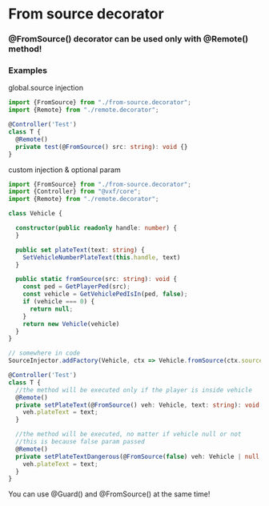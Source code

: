 # From source decorator

### @FromSource() decorator can be used only with @Remote() method!

### Examples

global.source injection

```typescript
import {FromSource} from "./from-source.decorator";
import {Remote} from "./remote.decorator";

@Controller('Test')
class T {
  @Remote()
  private test(@FromSource() src: string): void {}
}
```

custom injection & optional param

```typescript
import {FromSource} from "./from-source.decorator";
import {Controller} from "@vxf/core";
import {Remote} from "./remote.decorator";

class Vehicle {

  constructor(public readonly handle: number) {
  }

  public set plateText(text: string) {
    SetVehicleNumberPlateText(this.handle, text)
  }

  public static fromSource(src: string): void {
    const ped = GetPlayerPed(src);
    const vehicle = GetVehiclePedIsIn(ped, false);
    if (vehicle === 0) {
      return null;
    }
    return new Vehicle(vehicle)
  }
}

// somewhere in code
SourceInjector.addFactory(Vehicle, ctx => Vehicle.fromSource(ctx.source))

@Controller('Test')
class T {
  //the method will be executed only if the player is inside vehicle
  @Remote()
  private setPlateText(@FromSource() veh: Vehicle, text: string): void {
    veh.plateText = text;
  }

  //the method will be executed, no matter if vehicle null or not
  //this is because false param passed 
  @Remote()
  private setPlateTextDangerous(@FromSource(false) veh: Vehicle | null, text: string): void {
    veh.plateText = text;
  }
}
```

You can use @Guard() and @FromSource() at the same time!